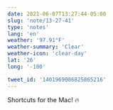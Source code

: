 ```yaml
---
date: 2021-06-07T13:27:44-05:00
slug: 'note/13-27-41'
type: 'notes'
lang: 'en'
weather: '97.91°F'
weather-summary: 'Clear'
weather-icon: 'clear-day'
lat: '26'
long: '-100'

tweet_id: '1401969086825865216'
---
```

Shortcuts for the Mac! 🔥